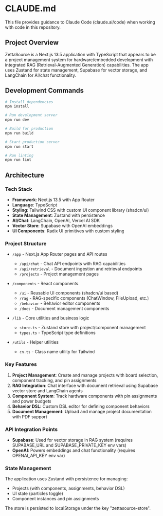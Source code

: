# CLAUDE.md

This file provides guidance to Claude Code (claude.ai/code) when working with code in this repository.

## Project Overview

ZettaSource is a Next.js 13.5 application with TypeScript that appears to be a project management system for hardware/embedded development with integrated RAG (Retrieval-Augmented Generation) capabilities. The app uses Zustand for state management, Supabase for vector storage, and LangChain for AI/chat functionality.

## Development Commands

```bash
# Install dependencies
npm install

# Run development server
npm run dev

# Build for production
npm run build

# Start production server
npm run start

# Run linting
npm run lint
```

## Architecture

### Tech Stack
- **Framework**: Next.js 13.5 with App Router
- **Language**: TypeScript
- **Styling**: Tailwind CSS with custom UI component library (shadcn/ui)
- **State Management**: Zustand with persistence
- **AI/Chat**: LangChain, OpenAI, Vercel AI SDK
- **Vector Store**: Supabase with OpenAI embeddings
- **UI Components**: Radix UI primitives with custom styling

### Project Structure

- `/app` - Next.js App Router pages and API routes
  - `/api/chat` - Chat API endpoints with RAG capabilities
  - `/api/retrieval` - Document ingestion and retrieval endpoints
  - `/projects` - Project management pages

- `/components` - React components
  - `/ui` - Reusable UI components (shadcn/ui based)
  - `/rag` - RAG-specific components (ChatWindow, FileUpload, etc.)
  - `/behavior` - Behavior editor components
  - `/docs` - Document management components

- `/lib` - Core utilities and business logic
  - `store.ts` - Zustand store with project/component management
  - `types.ts` - TypeScript type definitions

- `/utils` - Helper utilities
  - `cn.ts` - Class name utility for Tailwind

### Key Features

1. **Project Management**: Create and manage projects with board selection, component tracking, and pin assignments
2. **RAG Integration**: Chat interface with document retrieval using Supabase vector store and LangChain agents
3. **Component System**: Track hardware components with pin assignments and power budgets
4. **Behavior DSL**: Custom DSL editor for defining component behaviors
5. **Document Management**: Upload and manage project documentation with PDF support

### API Integration Points

- **Supabase**: Used for vector storage in RAG system (requires SUPABASE_URL and SUPABASE_PRIVATE_KEY env vars)
- **OpenAI**: Powers embeddings and chat functionality (requires OPENAI_API_KEY env var)

### State Management

The application uses Zustand with persistence for managing:
- Projects (with components, assignments, behavior DSL)
- UI state (particles toggle)
- Component instances and pin assignments

The store is persisted to localStorage under the key "zettasource-store".